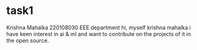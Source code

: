 # task1
Krishna Mahalka
220108030
EEE department
hi, myself krishna mahalka i have keen interest in ai & ml and want to contribute on the projects of it in the open source.
